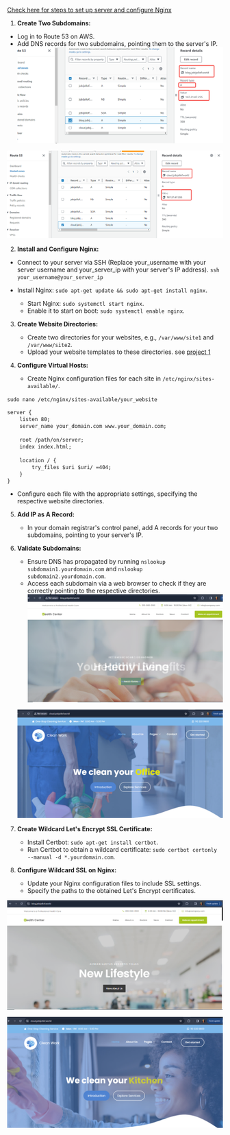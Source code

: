 [Check here for steps to set up server and configure Nginx](https://github.com/Jobijollof/DevOps-Projects3/tree/main/Project-1)

1. **Create Two Subdomains:**
- Log in to Route 53 on AWS.
- Add DNS records for two subdomains, pointing them to the server's IP.
![rcord](./record-A.png)

![record](./record.png)

2. **Install and Configure Nginx:**

- Connect to your server via SSH (Replace your_username with your server username and your_server_ip with your server's IP address).
`ssh your_username@your_server_ip`

- Install Nginx: `sudo apt-get update && sudo apt-get install nginx`.
   - Start Nginx: `sudo systemctl start nginx`.
   - Enable it to start on boot: `sudo systemctl enable nginx`.

3. **Create Website Directories:**
   - Create two directories for your websites, e.g., `/var/www/site1` and `/var/www/site2`.
   - Upload your website templates to these directories.
   see [project 1](https://github.com/Jobijollof/DevOps-Projects3/tree/main/Project-1)

4. **Configure Virtual Hosts:**
   - Create Nginx configuration files for each site in `/etc/nginx/sites-available/`.

`sudo nano /etc/nginx/sites-available/your_website`

```
server {
    listen 80;
    server_name your_domain.com www.your_domain.com;

    root /path/on/server;
    index index.html;

    location / {
        try_files $uri $uri/ =404;
    }
}

```
- Configure each file with the appropriate settings, specifying the respective website directories.

5. **Add IP as A Record:**
   - In your domain registrar's control panel, add A records for your two subdomains, pointing to your server's IP.

6. **Validate Subdomains:**
   - Ensure DNS has propagated by running `nslookup subdomain1.yourdomain.com` and `nslookup subdomain2.yourdomain.com`.
   - Access each subdomain via a web browser to check if they are correctly pointing to the respective directories.
   ![blog](./blog.world.png)

   ![blog](./cloud.blog.png)

7. **Create Wildcard Let's Encrypt SSL Certificate:**
   - Install Certbot: `sudo apt-get install certbot`.
   - Run Certbot to obtain a wildcard certificate: `sudo certbot certonly --manual -d *.yourdomain.com`.

8. **Configure Wildcard SSL on Nginx:**
   - Update your Nginx configuration files to include SSL settings.
   - Specify the paths to the obtained Let's Encrypt certificates.

![blog](./blog.worldsecure.png)

![cloud](./secure-cloud.png)